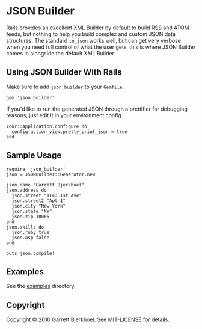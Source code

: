 # JSON Builder
Rails provides an excellent XML Builder by default to build RSS and ATOM feeds, but nothing to help you build complex and custom JSON data structures. The standard `to_json` works well, but can get very verbose when you need full control of what the user gets, this is where JSON Builder comes in alongside the default XML Builder.

## Using JSON Builder With Rails
Make sure to add `json_builder` to your `Gemfile`.

    gem 'json_builder'

If you'd like to run the generated JSON through a prettifier for debugging reasons, just edit it in your environment config

    Your::Application.configure do
      config.action_view.pretty_print_json = true
    end

## Sample Usage

    require 'json_builder'
    json = JSONBuilder::Generator.new

    json.name "Garrett Bjerkhoel"
    json.address do
      json.street "1143 1st Ave"
      json.street2 "Apt 1"
      json.city "New York"
      json.state "NY"
      json.zip 10065
    end
    json.skills do
      json.ruby true
      json.asp false
    end
    
    puts json.compile!

## Examples
See the [examples](http://github.com/dewski/json_builder/tree/master/examples) directory.

## Copyright
Copyright © 2010 Garrett Bjerkhoel. See [MIT-LICENSE](http://github.com/dewski/json_builder/blob/master/MIT-LICENSE) for details.